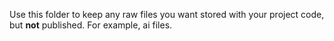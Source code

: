 Use this folder to keep any raw files you want stored with your project code, but **not** published. For example, ai files.
